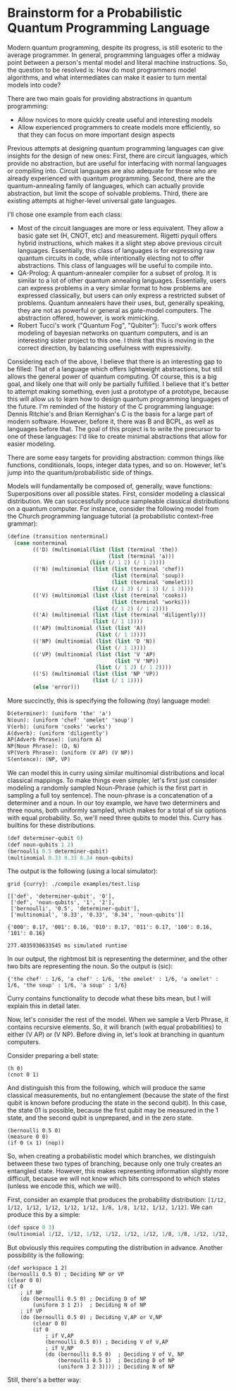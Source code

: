 # Brainstorm for a Probabilistic Quantum Programming Language

Modern quantum programming, despite its progress, is still esoteric to the average programmer. 
In general, programming languages offer a midway point between a person's mental model and literal machine instructions.
So, the question to be resolved is: How do most programmers model algorithms, and what intermediates can make it easier to turn mental models into code?

There are two main goals for providing abstractions in quantum programming:
 - Allow novices to more quickly create useful and interesting models
 - Allow experienced programmers to create models more efficiently, so that they can focus on more important design aspects

Previous attempts at designing quantum programming languages can give insights for the design of new ones:
First, there are circuit languages, which provide no abstraction, but are useful for interfacing with normal languages or compiling into.
Circuit languages are also adequate for those who are already experienced with quantum programming.
Second, there are the quantum-annealing family of languages, which can actually provide abstraction, but limit the scope of solvable problems.
Third, there are existing attempts at higher-level universal gate languages.

I'll chose one example from each class:
 - Most of the circuit languages are more or less equivalent. They allow a basic gate set (H, CNOT, etc) and measurement. Rigetti pyquil offers hybrid instructions, which makes it a slight step above previous circuit languages. Essentially, this class of languages is for expressing raw quantum circuits in code, while intentionally electing not to offer abstractions. This class of languages will be useful to compile into.
 - QA-Prolog: A quantum-annealer compiler for a subset of prolog. It is similar to a lot of other quantum annealing languages. Essentially, users can express problems in a very similar format to how problems are expressed classically, but users can only express a restricted subset of problems. Quantum annealers have their uses, but, generally speaking, they are not as powerful or general as gate-model computers. The abstraction offered, however, is work mimicking.
 - Robert Tucci's work ("Quantum Fog", "Qubiter"): Tucci's work offers modeling of bayesian networks on quantum computers, and is an interesting sister project to this one. I think that this is moving in the correct direction, by balancing usefulness with expressivity.

 Considering each of the above, I believe that there is an interesting gap to be filled: That of a language which offers lightweight abstractions, but still allows the general power of quantum computing.
Of course, this is a big goal, and likely one that will only be partially fulfilled.
I believe that it's better to attempt making something, even just a prototype of a prototype, because this will allow us to learn how to design quantum programming languages of the future.
I'm reminded of the history of the C programming language: Dennis Ritchie's and Brian Kernighan's C is the basis for a large part of modern software. 
However, before it, there was B and BCPL, as well as languages before that.
The goal of this project is to write the precursor to one of these languages: I'd like to create minimal abstractions that allow for easier modeling.

There are some easy targets for providing abstraction: common things like functions, conditionals, loops, integer data types, and so on. 
However, let's jump into the quantum/probabilistic side of things.

Models will fundamentally be composed of, generally, wave functions: Superpositions over all possible states.
First, consider modeling a classical distribution. 
We can successfully produce sampleable classical distributions on a quantum computer.
For instance, consider the following model from the Church programming language tutorial (a probabilistic context-free grammar):

```scheme
(define (transition nonterminal)
  (case nonterminal
        (('D) (multinomial(list (list (terminal 'the))
                                (list (terminal 'a)))
                          (list (/ 1 2) (/ 1 2))))
        (('N) (multinomial (list (list (terminal 'chef))
                                 (list (terminal 'soup))
                                 (list (terminal 'omelet)))
                           (list (/ 1 3) (/ 1 3) (/ 1 3))))
        (('V) (multinomial (list (list (terminal 'cooks))
                                 (list (terminal 'works)))
                           (list (/ 1 2) (/ 1 2))))
        (('A) (multinomial (list (list (terminal 'diligently)))
                           (list (/ 1 1))))
        (('AP) (multinomial (list (list 'A))
                            (list (/ 1 1))))
        (('NP) (multinomial (list (list 'D 'N))
                            (list (/ 1 1))))
        (('VP) (multinomial (list (list 'V 'AP)
                                  (list 'V 'NP))
                            (list (/ 1 2) (/ 1 2))))
        (('S) (multinomial (list (list 'NP 'VP))
                           (list (/ 1 1))))
        (else 'error)))
```

More succinctly, this is specifying the following (toy) language model:
```scheme
D(eterminer): (uniform 'the' 'a')
N(oun): (uniform 'chef' 'omelet' 'soup')
V(erb): (uniform 'cooks' 'works')
A(dverb): (uniform 'diligently')
AP(Adverb Phrase): (uniform A)
NP(Noun Phrase): (D, N)
VP(Verb Phrase): (uniform (V AP) (V NP))
S(entence): (NP, VP)
```

We can model this in curry using similar multinomial distributions and local classical mappings.
To make things even simpler, let's first just consider modeling a randomly sampled Noun-Phrase (which is the first part in sampling a full toy sentence).
The noun-phrase is a concatenation of a determiner and a noun. In our toy example, we have two determiners and three nouns, both uniformly sampled, which makes for a total of six options with equal probability.
So, we'll need three qubits to model this. Curry has builtins for these distributions.
```scheme
(def determiner-qubit 0)
(def noun-qubits 1 2)
(bernoulli 0.5 determiner-qubit)
(multinomial 0.33 0.33 0.34 noun-qubits)
```

The output is the following (using a local simulator):
```
grid {curry}: ./compile examples/test.lisp

[['def', 'determiner-qubit', '0'],
 ['def', 'noun-qubits', '1', '2'],
 ['bernoulli', '0.5', 'determiner-qubit'],
 ['multinomial', '0.33', '0.33', '0.34', 'noun-qubits']]

{'000': 0.17, '001': 0.16, '010': 0.17, '011': 0.17, '100': 0.16, '101': 0.16}

277.4035930633545 ms simulated runtime
```

In our output, the rightmost bit is representing the determiner, and the other two bits are representing the noun.
So the output is (sic):
```python3
{'the chef' : 1/6, 'a chef' : 1/6, 'the omelet' : 1/6, 'a omelet' : 1/6, 'the soup' : 1/6, 'a soup' : 1/6}
```
Curry contains functionality to decode what these bits mean, but I will explain this in detail later.

Now, let's consider the rest of the model.
When we sample a Verb Phrase, it contains recursive elements.
So, it will branch (with equal probabilities) to either (V AP) or (V NP).
Before diving in, let's look at branching in quantum computers.

Consider preparing a bell state:
```
(h 0)
(cnot 0 1)
```
And distinguish this from the following, which will produce the same classical measurements, but no entanglement (because the state of the first qubit is known before producing the state in the second qubit). 
In this case, the state 01 is possible, because the first qubit may be measured in the 1 state, and the second qubit is unprepared, and in the zero state.
```
(bernoulli 0.5 0)
(measure 0 0)
(if 0 (x 1) (nop))
```

So, when creating a probabilistic model which branches, we distinguish between these two types of branching, because only one truly creates an entangled state.
However, this makes representing information slightly more difficult, because we will not know which bits correspond to which states (unless we encode this, which we will).

First, consider an example that produces the probability distribution:
`[1/12, 1/12, 1/12, 1/12, 1/12, 1/12, 1/8, 1/8, 1/12, 1/12, 1/12]`.
We can produce this by a simple:
```scheme
(def space 0 3)
(multinomial 1/12, 1/12, 1/12, 1/12, 1/12, 1/12, 1/8, 1/8, 1/12, 1/12, 1/12 space)
```
But obviously this requires computing the distribution in advance.
Another possibility is the following:
```
(def workspace 1 2)
(bernoulli 0.5 0) ; Deciding NP or VP
(clear 0 0)
(if 0 
    ; if NP
    (do (bernoulli 0.5 0) ; Deciding D of NP
        (uniform 3 1 2))  ; Deciding N of NP
    ; if VP
    (do (bernoulli 0.5 0) ; Deciding V,AP or V,NP
        (clear 0 0)
        (if 0
            ; if V,AP
            (bernoulli 0.5 0)) ; Deciding V of V,AP
            ; if V,NP
            (do (bernoulli 0.5 0)  ; Deciding V of V, NP
                (bernoulli 0.5 1)  ; Deciding D of NP
                (uniform 3 2 3)))) ; Deciding N of NP
```

Still, there's a better way:

```
```
